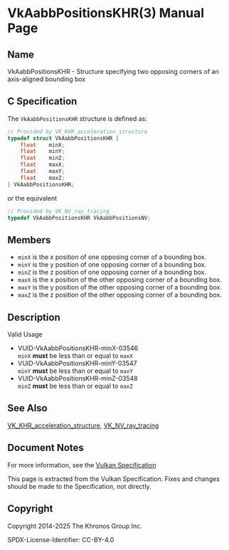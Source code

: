 # VkAabbPositionsKHR(3) Manual Page

## Name

VkAabbPositionsKHR - Structure specifying two opposing corners of an axis-aligned bounding box



## [](#_c_specification)C Specification

The `VkAabbPositionsKHR` structure is defined as:

```c++
// Provided by VK_KHR_acceleration_structure
typedef struct VkAabbPositionsKHR {
    float    minX;
    float    minY;
    float    minZ;
    float    maxX;
    float    maxY;
    float    maxZ;
} VkAabbPositionsKHR;
```

or the equivalent

```c++
// Provided by VK_NV_ray_tracing
typedef VkAabbPositionsKHR VkAabbPositionsNV;
```

## [](#_members)Members

- `minX` is the x position of one opposing corner of a bounding box.
- `minY` is the y position of one opposing corner of a bounding box.
- `minZ` is the z position of one opposing corner of a bounding box.
- `maxX` is the x position of the other opposing corner of a bounding box.
- `maxY` is the y position of the other opposing corner of a bounding box.
- `maxZ` is the z position of the other opposing corner of a bounding box.

## [](#_description)Description

Valid Usage

- [](#VUID-VkAabbPositionsKHR-minX-03546)VUID-VkAabbPositionsKHR-minX-03546  
  `minX` **must** be less than or equal to `maxX`
- [](#VUID-VkAabbPositionsKHR-minY-03547)VUID-VkAabbPositionsKHR-minY-03547  
  `minY` **must** be less than or equal to `maxY`
- [](#VUID-VkAabbPositionsKHR-minZ-03548)VUID-VkAabbPositionsKHR-minZ-03548  
  `minZ` **must** be less than or equal to `maxZ`

## [](#_see_also)See Also

[VK\_KHR\_acceleration\_structure](https://registry.khronos.org/vulkan/specs/latest/man/html/VK_KHR_acceleration_structure.html), [VK\_NV\_ray\_tracing](https://registry.khronos.org/vulkan/specs/latest/man/html/VK_NV_ray_tracing.html)

## [](#_document_notes)Document Notes

For more information, see the [Vulkan Specification](https://registry.khronos.org/vulkan/specs/latest/html/vkspec.html#VkAabbPositionsKHR)

This page is extracted from the Vulkan Specification. Fixes and changes should be made to the Specification, not directly.

## [](#_copyright)Copyright

Copyright 2014-2025 The Khronos Group Inc.

SPDX-License-Identifier: CC-BY-4.0